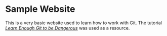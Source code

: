 # Sample Website
This is a very basic website used to learn how to work with Git.
The tutorial [*Learn Enough Git to be Dangerous*](http://learnenough.com/git-tutorial) was used as a resource.
